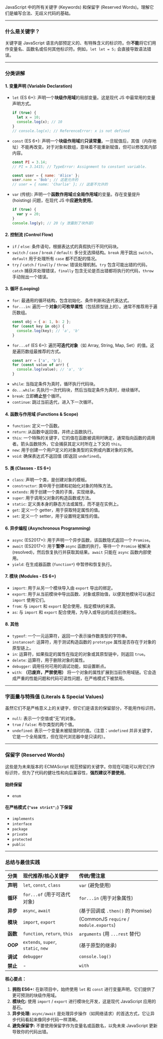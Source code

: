 JavaScript 中的所有关键字 (Keywords) 和保留字 (Reserved Words)。理解它们是编写合法、无歧义代码的基础。

---

### 什么是关键字？
关键字是 JavaScript 语言内部预定义的、有特殊含义的标识符。你**不能**将它们用作变量名、函数名或任何其他标识符。例如，`let let = 5;` 会直接导致语法错误。

---

### 分类讲解

#### 1. 变量声明 (Variable Declaration)

*   `let` (ES 6+): 声明一个**块级作用域**的局部变量。这是现代 JS 中最常用的变量声明方式。
    ```javascript
    if (true) {
      let x = 10;
      console.log(x); // 10
    }
    // console.log(x); // ReferenceError: x is not defined
    ```
*   `const` (ES 6+): 声明一个**块级作用域**的**只读常量**。一旦赋值后，其值（内存地址）不能再改变。对于对象和数组，意味着不能重新赋值，但可以修改其内部内容。
    ```javascript
    const PI = 3.14;
    // PI = 3.1415; // TypeError: Assignment to constant variable.

    const user = { name: 'Alice' };
    user.name = 'Bob'; // 这是允许的
    // user = { name: 'Charlie' }; // 这是不允许的
    ```
*   `var` (传统): 声明一个**函数作用域**或**全局作用域**的变量。存在变量提升 (hoisting) 问题，在现代 JS 中**应避免使用**。
    ```javascript
    if (true) {
      var y = 20;
    }
    console.log(y); // 20 (y 泄露到了块外部)
    ```

#### 2. 控制流 (Control Flow)

*   `if` / `else`: 条件语句，根据表达式的真假执行不同代码块。
*   `switch` / `case` / `break` / `default`: 多分支选择结构。`break` 用于跳出 `switch`，`default` 用于处理所有 `case` 都不匹配的情况。
*   `try` / `catch` / `finally` / `throw`: 错误处理机制。`try` 包含可能出错的代码，`catch` 捕获并处理错误，`finally` 包含无论是否出错都将执行的代码，`throw` 手动抛出一个错误。

#### 3. 循环 (Looping)

*   `for`: 最通用的循环结构，包含初始化、条件判断和迭代表达式。
*   `for...in`: 遍历一个**对象**的**可枚举属性**（包括原型链上的）。通常不推荐用于遍历数组。
    ```javascript
    const obj = { a: 1, b: 2 };
    for (const key in obj) {
      console.log(key); // 'a', 'b'
    }
    ```
*   `for...of` (ES 6+): 遍历**可迭代对象**（如 Array, String, Map, Set）的值。这是遍历数组最推荐的方式。
    ```javascript
    const arr = ['a', 'b'];
    for (const value of arr) {
      console.log(value); // 'a', 'b'
    }
    ```
*   `while`: 当指定条件为真时，循环执行代码块。
*   `do...while`: 先执行一次代码块，然后当指定条件为真时，继续循环。
*   `break`: 立即**终止**整个循环。
*   `continue`: 跳过当前迭代，进入下一次循环。

#### 4. 函数与作用域 (Functions & Scope)

*   `function`: 定义一个函数。
*   `return`: 从函数中返回值，并终止函数执行。
*   `this`: 一个特殊的关键字，它的值在函数被调用时确定，通常指向函数的调用者。箭头函数除外，它会捕获其定义时所在上下文的 `this`。
*   `new`: 用于创建一个用户定义的对象类型的实例或内置对象的实例。
*   `void`: 确保表达式不返回值 (即返回 `undefined`)。

#### 5. 类 (Classes - ES 6+)

*   `class`: 声明一个类，是创建对象的模板。
*   `constructor`: 类中用于创建和初始化对象的特殊方法。
*   `extends`: 用于创建一个类的子类，实现继承。
*   `super`: 用于调用父对象的构造函数或方法。
*   `static`: 定义类本身的静态方法或属性，而不是在实例上。
*   `get`: 定义一个 getter，用于获取特定属性的值。
*   `set`: 定义一个 setter，用于设置特定属性的值。

#### 6. 异步编程 (Asynchronous Programming)

*   `async` (ES2017+): 用于声明一个异步函数，该函数隐式返回一个 `Promise`。
*   `await` (ES2017+): 用于**暂停** `async` 函数的执行，等待一个 `Promise` 被解决 (resolved)，然后恢复执行并获取其结果。`await` 只能在 `async` 函数内部使用。
*   `yield`: 在生成器函数 (`function*`) 中暂停和恢复执行。

#### 7. 模块 (Modules - ES 6+)

*   `import`: 用于从另一个模块导入由 `export` 导出的绑定。
*   `export`: 用于从当前模块中导出函数、对象或原始值，以便其他模块可以通过 `import` 使用它们。
*   `from`: 与 `import` 和 `export` 配合使用，指定模块的来源。
*   `as`: 与 `import` 和 `export` 配合使用，为导入或导出的成员创建别名。

#### 8. 其他

*   `typeof`: 一个一元运算符，返回一个表示操作数类型的字符串。
*   `instanceof`: 运算符，用于测试构造函数的 `prototype` 属性是否存在于对象的原型链上。
*   `in`: 运算符，如果指定的属性在指定的对象或其原型链中，则返回 `true`。
*   `delete`: 运算符，用于删除对象的属性。
*   `debugger`: 调用任何可用的调试功能，如设置断点。
*   `with`: **（已废弃，严禁使用）** 将一个对象的属性扩展到当前作用域链。它会造成严重的性能问题和代码可读性问题，在严格模式下被禁用。

---

### 字面量与特殊值 (Literals & Special Values)
虽然它们不是严格意义上的关键字，但它们是语言的保留部分，不能用作标识符。

*   `null`: 表示一个空值或“无”的对象。
*   `true` / `false`: 布尔类型的两个值。
*   `undefined`: 表示一个变量未被赋值时的值。（注意：`undefined` 并非关键字，它是一个全局属性，但在现代浏览器中是只读的）。

---

### 保留字 (Reserved Words)
这些是为未来版本的 ECMAScript 规范预留的关键字。你现在可能可以用它们作标识符，但为了代码的健壮性和向后兼容性，**强烈建议不要使用**。

#### 始终保留
*   `enum`

#### 在严格模式 (`"use strict";`) 下保留
*   `implements`
*   `interface`
*   `package`
*   `private`
*   `protected`
*   `public`

---

### 总结与最佳实践

| 分类 | 现代推荐/核心关键字 | 传统/需注意 |
| :--- | :--- | :--- |
| **声明** | `let`, `const`, `class` | `var` (避免使用) |
| **循环** | `for...of` (用于可迭代对象) | `for...in` (用于对象属性) |
| **异步** | `async`, `await` | (基于回调或 `.then()` 的 Promise) |
| **模块** | `import`, `export` | (CommonJS `require` / `module.exports`) |
| **函数** | `function`, `return`, `this` | `arguments` (用 `...rest` 替代) |
| **OOP** | `extends`, `super`, `static`, `new` | (基于原型的继承) |
| **调试** | `debugger` | `console.log()` |
| **禁止** | - | `with` |

**核心要点：**
1.  **拥抱 ES6+:** 在新项目中，始终使用 `let` 和 `const` 进行变量声明，它们提供了更可预测的块级作用域。
2.  **模块化:** 使用 `import` / `export` 进行模块化开发，这是现代 JavaScript 应用的基石。
3.  **异步处理:** `async/await` 是处理异步操作（如网络请求）的首选方式，它让异步代码看起来像同步代码一样清晰。
4.  **避免保留字:** 不要使用保留字作为变量名或函数名，以免未来 JavaScript 更新导致你的代码出错。